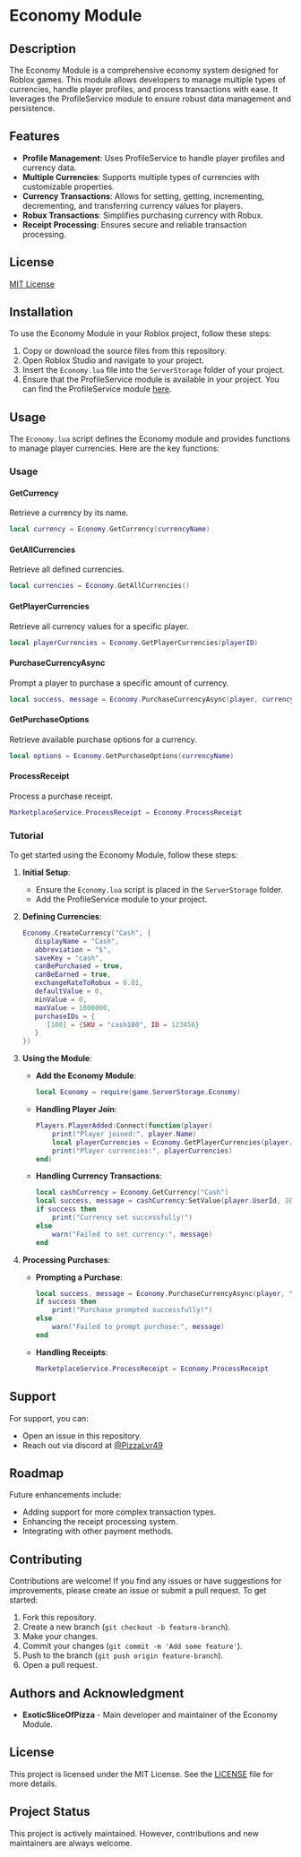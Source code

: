 # Economy Module

## Description
The Economy Module is a comprehensive economy system designed for Roblox games. This module allows developers to manage multiple types of currencies, handle player profiles, and process transactions with ease. It leverages the ProfileService module to ensure robust data management and persistence.

## Features
- **Profile Management**: Uses ProfileService to handle player profiles and currency data.
- **Multiple Currencies**: Supports multiple types of currencies with customizable properties.
- **Currency Transactions**: Allows for setting, getting, incrementing, decrementing, and transferring currency values for players.
- **Robux Transactions**: Simplifies purchasing currency with Robux.
- **Receipt Processing**: Ensures secure and reliable transaction processing.

## License
[MIT License](LICENSE)

## Installation
To use the Economy Module in your Roblox project, follow these steps:

1. Copy or download the source files from this repository.
2. Open Roblox Studio and navigate to your project.
3. Insert the `Economy.lua` file into the `ServerStorage` folder of your project.
4. Ensure that the ProfileService module is available in your project. You can find the ProfileService module [here](https://devforum.roblox.com/t/profileservice-datastore-module/667805).

## Usage
The `Economy.lua` script defines the Economy module and provides functions to manage player currencies. Here are the key functions:

### Usage

#### GetCurrency
Retrieve a currency by its name.
```lua
local currency = Economy.GetCurrency(currencyName)
```

#### GetAllCurrencies
Retrieve all defined currencies.
```lua
local currencies = Economy.GetAllCurrencies()
```

#### GetPlayerCurrencies
Retrieve all currency values for a specific player.
```lua
local playerCurrencies = Economy.GetPlayerCurrencies(playerID)
```

#### PurchaseCurrencyAsync
Prompt a player to purchase a specific amount of currency.
```lua
local success, message = Economy.PurchaseCurrencyAsync(player, currencyName, currencyAmount)
```

#### GetPurchaseOptions
Retrieve available purchase options for a currency.
```lua
local options = Economy.GetPurchaseOptions(currencyName)
```

#### ProcessReceipt
Process a purchase receipt.
```lua
MarketplaceService.ProcessReceipt = Economy.ProcessReceipt
```

### Tutorial

To get started using the Economy Module, follow these steps:

1. **Initial Setup**:
   - Ensure the `Economy.lua` script is placed in the `ServerStorage` folder.
   - Add the ProfileService module to your project.

2. **Defining Currencies**:
   ```lua
   Economy.CreateCurrency("Cash", {
      displayName = "Cash",
      abbreviation = "$",
      saveKey = "cash",
      canBePurchased = true,
      canBeEarned = true,
      exchangeRateToRobux = 0.01,
      defaultValue = 0,
      minValue = 0,
      maxValue = 1000000,
      purchaseIDs = {
         [100] = {SKU = "cash100", ID = 123456}
      }
   })
   ```

3. **Using the Module**:
   - **Add the Economy Module**:
     ```lua
     local Economy = require(game.ServerStorage.Economy)
     ```

   - **Handling Player Join**:
     ```lua
     Players.PlayerAdded:Connect(function(player)
         print("Player joined:", player.Name)
         local playerCurrencies = Economy.GetPlayerCurrencies(player.UserId)
         print("Player currencies:", playerCurrencies)
     end)
     ```

   - **Handling Currency Transactions**:
     ```lua
     local cashCurrency = Economy.GetCurrency("Cash")
     local success, message = cashCurrency:SetValue(player.UserId, 1000, "Initial Cash Grant")
     if success then
         print("Currency set successfully!")
     else
         warn("Failed to set currency:", message)
     end
     ```

4. **Processing Purchases**:
   - **Prompting a Purchase**:
     ```lua
     local success, message = Economy.PurchaseCurrencyAsync(player, "Cash", 100)
     if success then
         print("Purchase prompted successfully!")
     else
         warn("Failed to prompt purchase:", message)
     end
     ```

   - **Handling Receipts**:
     ```lua
     MarketplaceService.ProcessReceipt = Economy.ProcessReceipt
     ```

## Support
For support, you can:
- Open an issue in this repository.
- Reach out via discord at [@PizzaLvr49](https://discordapp.com/users/1188968032169627710)

## Roadmap
Future enhancements include:
- Adding support for more complex transaction types.
- Enhancing the receipt processing system.
- Integrating with other payment methods.

## Contributing
Contributions are welcome! If you find any issues or have suggestions for improvements, please create an issue or submit a pull request. To get started:
1. Fork this repository.
2. Create a new branch (`git checkout -b feature-branch`).
3. Make your changes.
4. Commit your changes (`git commit -m 'Add some feature'`).
5. Push to the branch (`git push origin feature-branch`).
6. Open a pull request.

## Authors and Acknowledgment
- **ExoticSliceOfPizza** - Main developer and maintainer of the Economy Module.

## License
This project is licensed under the MIT License. See the [LICENSE](https://github.com/PizzaLvr49/Economy-Module/blob/main/LICENSE) file for more details.

## Project Status
This project is actively maintained. However, contributions and new maintainers are always welcome.
